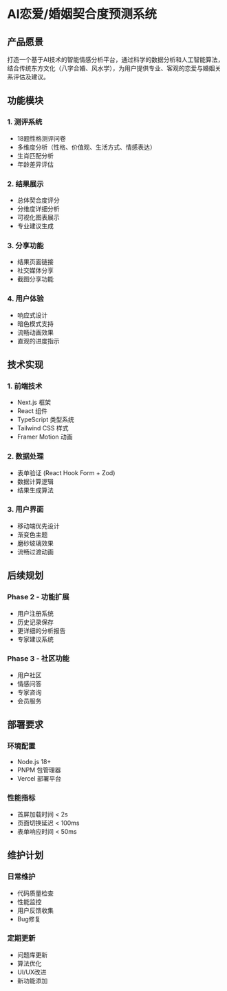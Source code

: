 # AI恋爱/婚姻契合度预测系统

## 产品愿景
打造一个基于AI技术的智能情感分析平台，通过科学的数据分析和人工智能算法，结合传统东方文化（八字合婚、风水学），为用户提供专业、客观的恋爱与婚姻关系评估及建议。

## 功能模块

### 1. 测评系统
- 18题性格测评问卷
- 多维度分析（性格、价值观、生活方式、情感表达）
- 生肖匹配分析
- 年龄差异评估

### 2. 结果展示
- 总体契合度评分
- 分维度详细分析
- 可视化图表展示
- 专业建议生成

### 3. 分享功能
- 结果页面链接
- 社交媒体分享
- 截图分享功能

### 4. 用户体验
- 响应式设计
- 暗色模式支持
- 流畅动画效果
- 直观的进度指示

## 技术实现

### 1. 前端技术
- Next.js 框架
- React 组件
- TypeScript 类型系统
- Tailwind CSS 样式
- Framer Motion 动画

### 2. 数据处理
- 表单验证 (React Hook Form + Zod)
- 数据计算逻辑
- 结果生成算法

### 3. 用户界面
- 移动端优先设计
- 渐变色主题
- 磨砂玻璃效果
- 流畅过渡动画

## 后续规划

### Phase 2 - 功能扩展
- 用户注册系统
- 历史记录保存
- 更详细的分析报告
- 专家建议系统

### Phase 3 - 社区功能
- 用户社区
- 情感问答
- 专家咨询
- 会员服务

## 部署要求

### 环境配置
- Node.js 18+
- PNPM 包管理器
- Vercel 部署平台

### 性能指标
- 首屏加载时间 < 2s
- 页面切换延迟 < 100ms
- 表单响应时间 < 50ms

## 维护计划

### 日常维护
- 代码质量检查
- 性能监控
- 用户反馈收集
- Bug修复

### 定期更新
- 问题库更新
- 算法优化
- UI/UX改进
- 新功能添加 